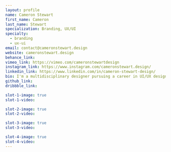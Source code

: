 ```yaml
---
layout: profile
name: Cameron Stewart
first_name: Cameron
last_name: Stewart
specialization: Branding, UX/UI
specialty:
  - branding
  - ux-ui
email: contact@cameronstewart.design
website: cameronstewart.design
behance_link:
vimeo_link: https://vimeo.com/cameronstewartdesign
instagram_link: https://www.instagram.com/cameronstewart.design/
linkedin_link: https://www.linkedin.com/in/cameron-stewart-design/
bio: I'm a multidisciplinary designer pursuing a career in UI/UX design, branding & web design.
github_link:
dribbble_link:

slot-1-image: true
slot-1-video:

slot-2-image: true
slot-2-video:

slot-3-image: true
slot-3-video:

slot-4-image: true
slot-4-video:
---
```

